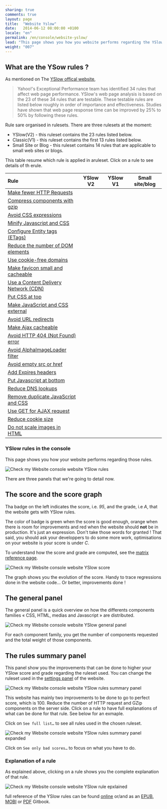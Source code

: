 ```yaml
---
sharing: true
comments: true
layout: page
title:  "Website Yslow"
date:   2014-06-12 08:00:00 +0100
locale: "en"
permalink: /en/console/website-yslow/
lead: "This page shows you how you website performs regarding the YSlow rules. YSlow rules are best practices for speeding up Your website"
weight: "007"
---
```


## What are the YSow rules ?

As mentioned on The [YSlow offical website](http://yslow.org/),

> Yahoo!'s Exceptional Performance team has identified 34 rules that affect web page performance. YSlow's web page analysis is based on the 23 of these 34 rules that are testable. These testable rules are listed below roughly in order of importance and effectiveness. Studies have shown that web page response time can be improved by 25% to 50% by following these rules.

Rule sare organised in rulesets. There are three rulesets at the moment:

- YSlow(V2) - this ruleset contains the 23 rules listed below.
- Classic(V1) - this ruleset contains the first 13 rules listed below.
- Small Site or Blog - this ruleset contains 14 rules that are applicable to small web sites or blogs.

This table resume which rule is applied in aruleset. Click on a rule to see details of th erule.

<table class="table table-striped"><thead><tr><th align=left>Rule</th><th align=center>YSlow V2</th><th align=center>YSlow V1</th><th align=center>Small site/blog</th></tr></thead><tbody><tr><td align=left><a href=http://checkmyws.github.io/yslow-rules/en/#ynumreq>Make fewer HTTP Requests</a></td><td align=center><i class="fa fa-check-circle"></i></td><td align=center><i class="fa fa-check-circle"></i></td><td align=center><i class="fa fa-check-circle"></i></td></tr><tr><td align=left><a href=http://checkmyws.github.io/yslow-rules/en/#ycompress>Compress components with gzip</a></td><td align=center><i class="fa fa-check-circle"></i></td><td align=center><i class="fa fa-check-circle"></i></td><td align=center><i class="fa fa-check-circle"></i></td></tr><tr><td align=left><a href=http://checkmyws.github.io/yslow-rules/en/#yexpressions>Avoid CSS expressions</a></td><td align=center><i class="fa fa-check-circle"></i></td><td align=center><i class="fa fa-check-circle"></i></td><td align=center><i class="fa fa-check-circle"></i></td></tr><tr><td align=left><a href=http://checkmyws.github.io/yslow-rules/en/#yminify>Minify Javascript and CSS</a></td><td align=center><i class="fa fa-check-circle"></i></td><td align=center><i class="fa fa-check-circle"></i></td><td align=center><i class="fa fa-check-circle"></i></td></tr><tr><td align=left><a href=http://checkmyws.github.io/yslow-rules/en/#yetags>Configure Entity tags (ETags)</a></td><td align=center><i class="fa fa-check-circle"></i></td><td align=center><i class="fa fa-check-circle"></i></td><td align=center></td></tr><tr><td align=left><a href=http://checkmyws.github.io/yslow-rules/en/#ymindom>Reduce the number of DOM elements</a></td><td align=center><i class="fa fa-check-circle"></i></td><td align=center></td><td align=center><i class="fa fa-check-circle"></i></td></tr><tr><td align=left><a href=http://checkmyws.github.io/yslow-rules/en/#ycookiefree>Use cookie-free domains</a></td><td align=center><i class="fa fa-check-circle"></i></td><td align=center></td><td align=center></td></tr><tr><td align=left><a href=http://checkmyws.github.io/yslow-rules/en/#yfavicon>Make favicon small and cacheable</a></td><td align=center><i class="fa fa-check-circle"></i></td><td align=center></td><td align=center><i class="fa fa-check-circle"></i></td></tr><tr><td align=left><a href=http://checkmyws.github.io/yslow-rules/en/#cdn>Use a Content Delivery Network (CDN)</a></td><td align=center><i class="fa fa-check-circle"></i></td><td align=center><i class="fa fa-check-circle"></i></td><td align=center></td></tr><tr><td align=left><a href=http://checkmyws.github.io/yslow-rules/en/#ycsstop>Put CSS at top</a></td><td align=center><i class="fa fa-check-circle"></i></td><td align=center><i class="fa fa-check-circle"></i></td><td align=center><i class="fa fa-check-circle"></i></td></tr><tr><td align=left><a href=http://checkmyws.github.io/yslow-rules/en/#yexternal>Make JavaScript and CSS external</a></td><td align=center><i class="fa fa-check-circle"></i></td><td align=center><i class="fa fa-check-circle"></i></td><td align=center></td></tr><tr><td align=left><a href=http://checkmyws.github.io/yslow-rules/en/#yredirects>Avoid URL redirects</a></td><td align=center><i class="fa fa-check-circle"></i></td><td align=center><i class="fa fa-check-circle"></i></td><td align=center><i class="fa fa-check-circle"></i></td></tr><tr><td align=left><a href=http://checkmyws.github.io/yslow-rules/en/#yxhr>Make Ajax cacheable</a></td><td align=center><i class="fa fa-check-circle"></i></td><td align=center></td><td align=center></td></tr><tr><td align=left><a href=http://checkmyws.github.io/yslow-rules/en/#yno404>Avoid HTTP 404 (Not Found) error</a></td><td align=center><i class="fa fa-check-circle"></i></td><td align=center></td><td align=center><i class="fa fa-check-circle"></i></td></tr><tr><td align=left><a href=http://checkmyws.github.io/yslow-rules/en/#ynofilter>Avoid AlphaImageLoader filter</a></td><td align=center><i class="fa fa-check-circle"></i></td><td align=center></td><td align=center><i class="fa fa-check-circle"></i></td></tr><tr><td align=left><a href=http://checkmyws.github.io/yslow-rules/en/#yemptysrc>Avoid empty src or href</a></td><td align=center><i class="fa fa-check-circle"></i></td><td align=center></td><td align=center><i class="fa fa-check-circle"></i></td></tr><tr><td align=left><a href=http://checkmyws.github.io/yslow-rules/en/#yexpires>Add Expires headers</a></td><td align=center><i class="fa fa-check-circle"></i></td><td align=center><i class="fa fa-check-circle"></i></td><td align=center></td></tr><tr><td align=left><a href=http://checkmyws.github.io/yslow-rules/en/#yjsbottom>Put Javascript at bottom</a></td><td align=center><i class="fa fa-check-circle"></i></td><td align=center><i class="fa fa-check-circle"></i></td><td align=center><i class="fa fa-check-circle"></i></td></tr><tr><td align=left><a href=http://checkmyws.github.io/yslow-rules/en/#ydns>Reduce DNS lookups</a></td><td align=center><i class="fa fa-check-circle"></i></td><td align=center><i class="fa fa-check-circle"></i></td><td align=center><i class="fa fa-check-circle"></i></td></tr><tr><td align=left><a href=http://checkmyws.github.io/yslow-rules/en/#ydupes>Remove duplicate JavaScript and CSS</a></td><td align=center><i class="fa fa-check-circle"></i></td><td align=center><i class="fa fa-check-circle"></i></td><td align=center><i class="fa fa-check-circle"></i></td></tr><tr><td align=left><a href=http://checkmyws.github.io/yslow-rules/en/#yxhrmethod>Use GET for AJAX request</a></td><td align=center><i class="fa fa-check-circle"></i></td><td align=center></td><td align=center></td></tr><tr><td align=left><a href=http://checkmyws.github.io/yslow-rules/en/#ymincookie>Reduce cookie size</a></td><td align=center><i class="fa fa-check-circle"></i></td><td align=center></td><td align=center></td></tr><tr><td align=left><a href=http://checkmyws.github.io/yslow-rules/en/#yimgnoscale>Do not scale images in HTML</a></td><td align=center><i class="fa fa-check-circle"></i></td><td align=center></td><td align=center><i class="fa fa-check-circle"></i></td></tr></tbody></table>

### YSlow rules in the console

This page shows you how your website performs regarding those rules.

![Check my Website console website YSlow rules](/assets/img/fullsize/en/console/website-yslow/yslow.png)

There are three panels that we're going to detail now.

## The score and the score graph

Tha badge on the left indicates the score, i.e. *95*, and the grade, i.e *A*, that the website gets with YSlow rules.

The color of badge is green when the score is good enough, orange when there is room for improvements and red when the website should **not** be in production. It's just an expression. Don't take those words for granted !
That said, you should ask your developpers to do some more work, optimisations on your website is your score is under *C*.

To understand how the score and grade are computed, see the [matrix reference page](http://yslow.org/ruleset-matrix/).

![Check my Website console website YSlow score](/assets/img/fullsize/en/console/website-yslow/score-graph.png)

The graph shows you the evolution of the score. Handy to trace regressions done in the website code… Or better, improvements done !

## The general panel

The general panel is a quick overview on how the differents components families « CSS, HTML, medias and Javascript » are distributed.

![Check my Website console website YSlow general panel](/assets/img/fullsize/en/console/website-yslow/general.png)

For each component family, you get the number of components requested and the total weight of those components.

## The rules summary panel

This panel show you the improvements that can be done to higher your YSlow score and grade regarding the ruleset used. You can change the ruleset used in the [settings panel](/en/console/website-settings/) of the website.

![Check my Website console website YSlow rules summary panel](/assets/img/fullsize/en/console/website-yslow/rules.png)

This website has mainly two improvements to be done to go to perfect score, which is 100. Reduce the number of HTTP request and GZip components on the server side. Click on a rule to have full explanations of what can be done for that rule. See below for an exmaple.

Click on `See full list…` to see all rules used in the chosen ruleset.

![Check my Website console website YSlow rules summary panel expanded](/assets/img/fullsize/en/console/website-yslow/rules-expanded.png)

Click on `See only bad scores…` to focus on what you have to do.

### Explanation of a rule

As explained above, clicking on a rule shows you the complete explanation of that rule.

![Check my Website console website YSlow rule epxlained](/assets/img/fullsize/en/console/website-yslow/rules-explained.png)

full reference of the YSlow rules can be found [online](http://checkmyws.github.io/yslow-rules/en/) or/and as an [EPUB](https://www.gitbook.io/download/epub/book/olivjan/yslow?lang=en), [MOBI](https://www.gitbook.io/download/mobi/book/olivjan/yslow?lang=en) or [PDF](https://www.gitbook.io/download/pdf/book/olivjan/yslow?lang=en) Gitbook.